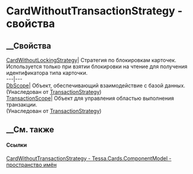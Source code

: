 # CardWithoutTransactionStrategy - свойства
##  __Свойства
[CardWithoutLockingStrategy](P_Tessa_Cards_ComponentModel_CardWithoutTransactionStrategy_CardWithoutLockingStrategy.htm)|
Стратегия по блокировкам карточек. Используется только при взятии блокировки
на чтение для получения идентификатора типа карточки.  
---|---  
[DbScope](P_Tessa_Platform_Data_TransactionStrategy_DbScope.htm)|  Объект,
обеспечивающий взаимодействие с базой данных.  
(Унаследован от
[TransactionStrategy](T_Tessa_Platform_Data_TransactionStrategy.htm))  
[TransactionScope](P_Tessa_Platform_Data_TransactionStrategy_TransactionScope.htm)|
Объект для управления областью выполнения транзакции.  
(Унаследован от
[TransactionStrategy](T_Tessa_Platform_Data_TransactionStrategy.htm))  
##  __См. также
#### Ссылки
[CardWithoutTransactionStrategy -
](T_Tessa_Cards_ComponentModel_CardWithoutTransactionStrategy.htm)
[Tessa.Cards.ComponentModel - пространство
имён](N_Tessa_Cards_ComponentModel.htm)
